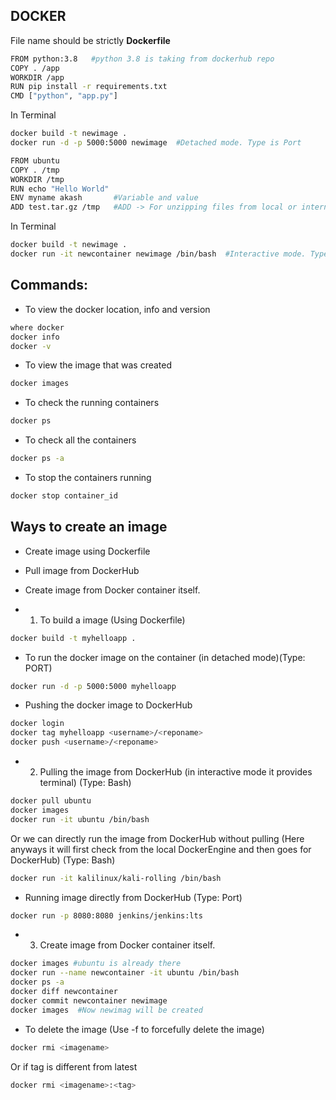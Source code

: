 ## DOCKER

File name should be strictly <b>Dockerfile</b>

```bash
FROM python:3.8   #python 3.8 is taking from dockerhub repo
COPY . /app
WORKDIR /app
RUN pip install -r requirements.txt
CMD ["python", "app.py"]
```

In Terminal

```bash
docker build -t newimage .
docker run -d -p 5000:5000 newimage  #Detached mode. Type is Port
```

```bash
FROM ubuntu     
COPY . /tmp
WORKDIR /tmp
RUN echo "Hello World"
ENV myname akash       #Variable and value
ADD test.tar.gz /tmp   #ADD -> For unzipping files from local or internet(url) to tmp directory
```

In Terminal

```bash
docker build -t newimage .
docker run -it newcontainer newimage /bin/bash  #Interactive mode. Type is Bash
```

## Commands:

- To view the docker location, info and version
```bash
where docker
docker info
docker -v
```

- To view the image that was created
```bash
docker images
```

- To check the running containers
```bash
docker ps
```

- To check all the containers
```bash
docker ps -a
```

- To stop the containers running
```bash
docker stop container_id
```

## Ways to create an image
- Create image using Dockerfile
- Pull image from DockerHub
- Create image from Docker container itself.

- 1. To build a image (Using Dockerfile)
```bash
docker build -t myhelloapp .
```

- To run the docker image on the container (in detached mode)(Type: PORT)
```bash
docker run -d -p 5000:5000 myhelloapp
```

- Pushing the docker image to DockerHub
```bash
docker login
docker tag myhelloapp <username>/<reponame>
docker push <username>/<reponame>
```

- 2. Pulling the image from DockerHub (in interactive mode it provides terminal) (Type: Bash)
```bash
docker pull ubuntu
docker images
docker run -it ubuntu /bin/bash
```
Or we can directly run the image from DockerHub without pulling (Here anyways it will first check from the local DockerEngine and then goes for DockerHub) (Type: Bash)
```bash
docker run -it kalilinux/kali-rolling /bin/bash
```

- Running image directly from DockerHub (Type: Port)
```bash
docker run -p 8080:8080 jenkins/jenkins:lts
```

- 3. Create image from Docker container itself.
```bash
docker images #ubuntu is already there
docker run --name newcontainer -it ubuntu /bin/bash
docker ps -a
docker diff newcontainer
docker commit newcontainer newimage
docker images  #Now newimag will be created
```

- To delete the image (Use -f to forcefully delete the image)
```bash
docker rmi <imagename>
```
Or if tag is different from latest
```bash
docker rmi <imagename>:<tag>
```